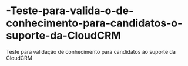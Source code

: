 # -Teste-para-valida-o-de-conhecimento-para-candidatos-o-suporte-da-CloudCRM
 Teste para validação de conhecimento para candidatos ào suporte da CloudCRM
